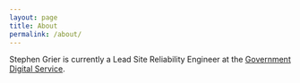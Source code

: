 ```yaml
---
layout: page
title: About
permalink: /about/
---
```


Stephen Grier is currently a Lead Site Reliability Engineer at the
[Government Digital Service](https://www.gov.uk/government/organisations/government-digital-service).
